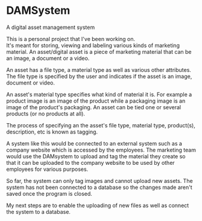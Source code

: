 # DAMSystem
A digital asset management system

This is a personal project that I've been working on.  
It's meant for storing, viewing and labeling various kinds of marketing material.
An asset/digital asset is a piece of marketing material that can be an image, a document or a video.

An asset has a file type, a material type as well as various other attributes.
The file type is specified by the user and indicates if the asset is an image, document or video. 

An asset's material type specifies what kind of material it is.  For example a product image is an image of the product
while a packaging image is an image of the product's packaging.
An asset can be tied one or several products (or no products at all).

The process of specifying an the asset's file type, material type, product(s), description, etc is known as tagging.

A system like this would be connected to an external system such as a company website which is accessed by the employees.
The marketing team would use the DAMsystem to upload and tag the material they create so that it can be uploaded to the company
website to be used by other employees for various purposes.  

So far, the system can only tag images and cannot upload new assets.  The system has not been connected to a database so the 
changes made aren't saved once the program is closed.

My next steps are to enable the uploading of new files as well as connect the system to a database.  
